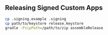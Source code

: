 ## Releasing Signed Custom Apps
```bash
cp .signing.example .signing
cp path/to/keystore release.keystore
gradle -PzipPath=/path/to/zip assembleRelease
```